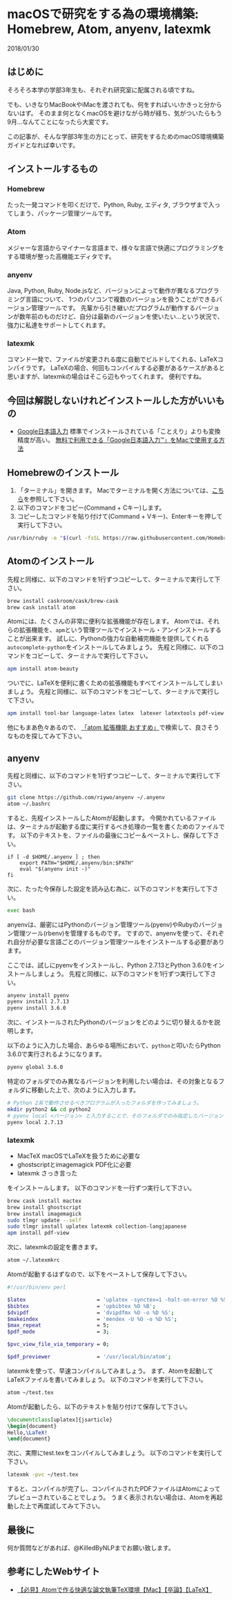 # macOSで研究をする為の環境構築: Homebrew, Atom, anyenv, latexmk
2018/01/30

## はじめに
そろそろ本学の学部3年生も、それぞれ研究室に配属される頃ですね。

でも、いきなりMacBookやiMacを渡されても、何をすればいいかきっと分からないはず。
そのまま何となくmacOSを避けながら時が経ち、気がついたらもう9月…なんてことになったら大変です。

この記事が、そんな学部3年生の方にとって、研究をするためのmacOS環境構築ガイドとなれば幸いです。

## インストールするもの
### Homebrew
たった一発コマンドを叩くだけで、Python, Ruby, エディタ, ブラウザまで入ってしまう、パッケージ管理ツールです。

### Atom
メジャーな言語からマイナーな言語まで、様々な言語で快適にプログラミングをする環境が整った高機能エディタです。

### anyenv
Java, Python, Ruby, Node.jsなど、バージョンによって動作が異なるプログラミング言語について、
1つのパソコンで複数のバージョンを扱うことができるバージョン管理ツールです。
先輩から引き継いだプログラムが動作するバージョンが数年前のものだけど、自分は最新のバージョンを使いたい...という状況で、
強力に私達をサポートしてくれます。

### latexmk
コマンド一発で、ファイルが変更される度に自動でビルドしてくれる、LaTeXコンパイラです。
LaTeXの場合、何回もコンパイルする必要があるケースがあると思いますが、latexmkの場合はそこら辺もやってくれます。
便利ですね。

## 今回は解説しないけれどインストールした方がいいもの
* [Google日本語入力](https://www.google.co.jp/ime/)
標準でインストールされている「ことえり」よりも変換精度が高い。
[無料で利用できる「Google日本語入力™」をMacで使用する方法 ](http://inforati.jp/apple/mac-tips-techniques/system-hints/how-to-use-google-japanese-input-method-with-mac-os.html)


## Homebrewのインストール
1. 「ターミナル」を開きます。
Macでターミナルを開く方法については、[こちら](https://syncer.jp/mac-terminal)を参照して下さい。
2. 以下のコマンドをコピー(Command + Cキー)します。
3. コピーしたコマンドを貼り付けて(Command + Vキー)、Enterキーを押して実行して下さい。
```bash
/usr/bin/ruby -e "$(curl -fsSL https://raw.githubusercontent.com/Homebrew/install/master/install)"
```

## Atomのインストール
先程と同様に、以下のコマンドを1行ずつコピーして、ターミナルで実行して下さい。

```bash
brew install caskroom/cask/brew-cask
brew cask install atom
```

Atomには、たくさんの非常に便利な拡張機能が存在します。
Atomでは、それらの拡張機能を、`apm`という管理ツールでインストール・アンインストールすることが出来ます。
試しに、Pythonの強力な自動補完機能を提供してくれる`autocomplete-python`をインストールしてみましょう。
先程と同様に、以下のコマンドをコピーして、ターミナルで実行して下さい。

```bash
apm install atom-beauty
```

ついでに、LaTeXを便利に書くための拡張機能もすべてインストールしてしまいましょう。
先程と同様に、以下のコマンドをコピーして、ターミナルで実行して下さい。

```bash
apm install tool-bar language-latex latex  latexer latextools pdf-view
```

他にもまあ色々あるので、
[「atom 拡張機能 おすすめ」](https://www.google.co.jp/search?q=atom+%E6%8B%A1%E5%BC%B5%E6%A9%9F%E8%83%BD+%E3%81%8A%E3%81%99%E3%81%99%E3%82%81)で検索して、良さそうなものを探してみて下さい。

## anyenv
先程と同様に、以下のコマンドを1行ずつコピーして、ターミナルで実行して下さい。
```bash
git clone https://github.com/riywo/anyenv ~/.anyenv
atom ~/.bashrc
```

すると、先程インストールしたAtomが起動します。
今開かれているファイルは、ターミナルが起動する度に実行するべき処理の一覧を書くためのファイルです。
以下のテキストを、ファイルの最後にコピー＆ペーストし、保存して下さい。

```
if [ -d $HOME/.anyenv ] ; then
    export PATH="$HOME/.anyenv/bin:$PATH"
    eval "$(anyenv init -)"
fi
```

次に、たった今保存した設定を読み込む為に、以下のコマンドを実行して下さい。

``` bash
exec bash
```

anyenvは、厳密にはPythonのバージョン管理ツール(pyenv)やRubyのバージョン管理ツール(rbenv)を管理するものです。
ですので、anyenvを使って、それぞれ自分が必要な言語ごとのバージョン管理ツールをインストールする必要があります。

ここでは、試しにpyenvをインストールし、Python 2.7.13とPython 3.6.0をインストールしましょう。
先程と同様に、以下のコマンドを1行ずつ実行して下さい。

```bash
anyenv install pyenv
pyenv install 2.7.13
pyenv install 3.6.0
```

次に、インストールされたPythonのバージョンをどのように切り替えるかを説明します。

以下のように入力した場合、あらゆる場所において、`python`と叩いたらPython 3.6.0で実行されるようになります。

```bash
pyenv global 3.6.0
```

特定のフォルダでのみ異なるバージョンを利用したい場合は、その対象となるフォルダに移動した上で、次のように入力します。
```bash
# Python 2系で動作させるべきプログラムが入ったフォルダを作ってみましょう。
mkdir python2 && cd python2
# pyenv local <バージョン> と入力することで、そのフォルダでのみ指定したバージョンでPythonが動作します。
pyenv local 2.7.13
```

### latexmk

* MacTeX
macOSでLaTeXを扱うために必要な
* ghostscriptとimagemagick
PDF化に必要
* latexmk
さっき言った

をインストールします。
以下のコマンドを一行ずつ実行して下さい。

```bash
brew cask install mactex
brew install ghostscript
brew install imagemagick
sudo tlmgr update --self
sudo tlmgr install uplatex latexmk collection-langjapanese
apm install pdf-view
```

次に、latexmkの設定を書きます。
```bash
atom ~/.latexmkrc
```

Atomが起動するはずなので、以下をペーストして保存して下さい。

```bash
#!/usr/bin/env perl

$latex                       = 'uplatex -synctex=1 -halt-on-error %O %S';
$bibtex                      = 'upbibtex %O %B';
$dvipdf                      = 'dvipdfmx %O -o %D %S';
$makeindex                   = 'mendex -U %O -o %D %S';
$max_repeat                  = 5;
$pdf_mode                    = 3;

$pvc_view_file_via_temporary = 0;

$pdf_previewer               = '/usr/local/bin/atom';
```

latexmkを使って、早速コンパイルしてみましょう。
まず、Atomを起動してLaTeXファイルを書いてみましょう。
以下のコマンドを実行して下さい。

```bash
atom ~/test.tex
```

Atomが起動したら、以下のテキストを貼り付けて保存して下さい。

```latex
\documentclass[uplatex]{jsarticle}
\begin{document}
Hello,\LaTeX!
\end{document}
```

次に、実際にtest.texをコンパイルしてみましょう。
以下のコマンドを実行して下さい。

```bash
latexmk -pvc ~/test.tex
```

すると、コンパイルが完了し、コンパイルされたPDFファイルはAtomによってプレビューされていることでしょう。
うまく表示されない場合は、Atomを再起動した上で再度試してみて下さい。

## 最後に
何か質問などがあれば、@KilledByNLPまでお願い致します。

## 参考にしたWebサイト
* [【必見】Atomで作る快適な論文執筆TeX環境【Mac】【卒論】【LaTeX】](https://qiita.com/ken0nek/items/f98f88c9c45d8499786e)
